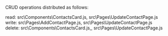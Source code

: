 CRUD operations distributed as follows:

read: src\Components\ContactsCard.js, src\Pages\UpdateContactPage.js
write: src\Pages\AddContactPage.js, src\Pages\UpdateContactPage.js
delete: src\Components\ContactsCard.js,, src\Pages\UpdateContactPage.js
